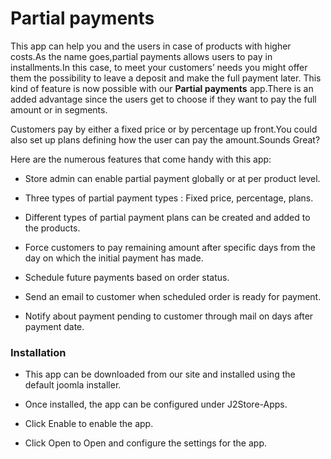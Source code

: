 # Partial payments

This app can help you and the users in case of products with higher costs.As the name goes,partial payments allows users to pay in installments.In this case, to meet your customers’ needs you might offer them the possibility to leave a deposit and make the full payment later. This kind of feature is now possible with our **Partial payments** app.There is an added advantage since the users get to choose if they want to pay the full amount or in segments.


 Customers pay by either a fixed price or by percentage up front.You could also set up plans defining how the user can pay the amount.Sounds Great?

 Here are the numerous features that come handy with this app:

* Store admin can enable partial payment globally or at per product level.

* Three types of partial payment types : Fixed price, percentage, plans.

* Different types of partial payment plans can be created and added to the products.

* Force customers to pay remaining amount after specific days from the day on which the initial payment has made.

* Schedule future payments based on order status.

* Send an email to customer when scheduled order is ready for payment.

* Notify about payment pending to customer through mail on days after payment date.

### Installation

* This app can be downloaded from our site and installed using the default joomla installer.

* Once installed, the app can be configured under J2Store-Apps.

* Click Enable to enable the app.

* Click Open to Open and configure the settings for the app.

